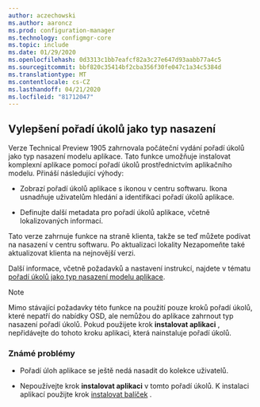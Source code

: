 ```yaml
---
author: aczechowski
ms.author: aaroncz
ms.prod: configuration-manager
ms.technology: configmgr-core
ms.topic: include
ms.date: 01/29/2020
ms.openlocfilehash: 0d3313c1bb7eafcf82a3c27e647d93aabb77a4c5
ms.sourcegitcommit: bbf820c35414bf2cba356f30fe047c1a34c5384d
ms.translationtype: MT
ms.contentlocale: cs-CZ
ms.lasthandoff: 04/21/2020
ms.locfileid: "81712047"
---
```

## <a name="improvements-to-task-sequence-as-a-deployment-type"></a><a name="bkmk_tsdt"></a>Vylepšení pořadí úkolů jako typ nasazení

<!--3555953-->

Verze Technical Preview 1905 zahrnovala počáteční vydání pořadí úkolů jako typ nasazení modelu aplikace. Tato funkce umožňuje instalovat komplexní aplikace pomocí pořadí úkolů prostřednictvím aplikačního modelu. Přináší následující výhody:

- Zobrazí pořadí úkolů aplikace s ikonou v centru softwaru. Ikona usnadňuje uživatelům hledání a identifikaci pořadí úkolů aplikace.

- Definujte další metadata pro pořadí úkolů aplikace, včetně lokalizovaných informací.

Tato verze zahrnuje funkce na straně klienta, takže se teď můžete podívat na nasazení v centru softwaru. Po aktualizaci lokality Nezapomeňte také aktualizovat klienta na nejnovější verzi.

Další informace, včetně požadavků a nastavení instrukcí, najdete v tématu [pořadí úkolů jako typ nasazení modelu aplikace](../../../2019/technical-preview-1905.md#bkmk_tsdt).

> [!NOTE]
> Mimo stávající požadavky této funkce na použití pouze kroků pořadí úkolů, které nepatří do nabídky OSD, ale nemůžou do aplikace zahrnout typ nasazení pořadí úkolů. Pokud použijete krok **instalovat aplikaci** , nepřidávejte do tohoto kroku aplikaci, která nainstaluje pořadí úkolů.

### <a name="known-issues"></a><a name="bkmk_tsdt-ki"></a>Známé problémy

- Pořadí úloh aplikace se ještě nedá nasadit do kolekce uživatelů.

- Nepoužívejte krok **instalovat aplikaci** v tomto pořadí úkolů. K instalaci aplikací použijte krok [instalovat balíček](../../../../../osd/understand/task-sequence-steps.md#BKMK_InstallPackage) .
